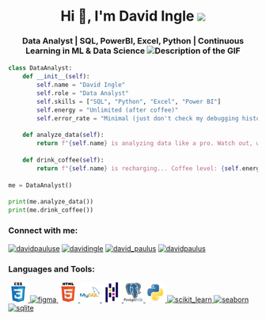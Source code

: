 <h1 align="center">Hi 👋, I'm David Ingle <img src="https://media.giphy.com/media/WUlplcMpOCEmTGBtBW/giphy.gif" width="120"></h1>
<h3 align="center">Data Analyst | SQL, PowerBI, Excel, Python | Continuous Learning in ML & Data Science <img src="https://user-images.githubusercontent.com/74038190/235294015-47144047-25ab-417c-af1b-6746820a20ff.gif" alt="Description of the GIF" width="40">
</h3>


```python
class DataAnalyst:
    def __init__(self):
        self.name = "David Ingle"
        self.role = "Data Analyst"
        self.skills = ["SQL", "Python", "Excel", "Power BI"]
        self.energy = "Unlimited (after coffee)"
        self.error_rate = "Minimal (just don't check my debugging history)"
        
    def analyze_data(self):
        return f"{self.name} is analyzing data like a pro. Watch out, world!"

    def drink_coffee(self):
        return f"{self.name} is recharging... Coffee level: {self.energy}"

me = DataAnalyst()

print(me.analyze_data())
print(me.drink_coffee())
```
<h3 align="left">Connect with me:</h3>
<p align="left">
<a href="https://linkedin.com/in/davidpauluse" target="blank"><img align="center" src="https://raw.githubusercontent.com/rahuldkjain/github-profile-readme-generator/master/src/images/icons/Social/linked-in-alt.svg" alt="davidpauluse" height="30" width="40" /></a>
<a href="https://kaggle.com/davidingle" target="blank"><img align="center" src="https://raw.githubusercontent.com/rahuldkjain/github-profile-readme-generator/master/src/images/icons/Social/kaggle.svg" alt="davidingle" height="30" width="40" /></a>
<a href="https://www.leetcode.com/david_paulus" target="blank"><img align="center" src="https://raw.githubusercontent.com/rahuldkjain/github-profile-readme-generator/master/src/images/icons/Social/leet-code.svg" alt="david_paulus" height="30" width="40" /></a>
<a href="https://discord.gg/davidpaulus" target="blank"><img align="center" src="https://raw.githubusercontent.com/rahuldkjain/github-profile-readme-generator/master/src/images/icons/Social/discord.svg" alt="davidpaulus" height="30" width="40" /></a>
</p>

<h3 align="left">Languages and Tools:</h3>
<p align="left"> <a href="https://www.w3schools.com/css/" target="_blank" rel="noreferrer"> <img src="https://raw.githubusercontent.com/devicons/devicon/master/icons/css3/css3-original-wordmark.svg" alt="css3" width="40" height="40"/> </a> <a href="https://www.figma.com/" target="_blank" rel="noreferrer"> <img src="https://www.vectorlogo.zone/logos/figma/figma-icon.svg" alt="figma" width="40" height="40"/> </a> <a href="https://www.w3.org/html/" target="_blank" rel="noreferrer"> <img src="https://raw.githubusercontent.com/devicons/devicon/master/icons/html5/html5-original-wordmark.svg" alt="html5" width="40" height="40"/> </a> <a href="https://www.mysql.com/" target="_blank" rel="noreferrer"> <img src="https://raw.githubusercontent.com/devicons/devicon/master/icons/mysql/mysql-original-wordmark.svg" alt="mysql" width="40" height="40"/> </a> <a href="https://pandas.pydata.org/" target="_blank" rel="noreferrer"> <img src="https://raw.githubusercontent.com/devicons/devicon/2ae2a900d2f041da66e950e4d48052658d850630/icons/pandas/pandas-original.svg" alt="pandas" width="40" height="40"/> </a> <a href="https://www.postgresql.org" target="_blank" rel="noreferrer"> <img src="https://raw.githubusercontent.com/devicons/devicon/master/icons/postgresql/postgresql-original-wordmark.svg" alt="postgresql" width="40" height="40"/> </a> <a href="https://www.python.org" target="_blank" rel="noreferrer"> <img src="https://raw.githubusercontent.com/devicons/devicon/master/icons/python/python-original.svg" alt="python" width="40" height="40"/> </a> <a href="https://scikit-learn.org/" target="_blank" rel="noreferrer"> <img src="https://upload.wikimedia.org/wikipedia/commons/0/05/Scikit_learn_logo_small.svg" alt="scikit_learn" width="40" height="40"/> </a> <a href="https://seaborn.pydata.org/" target="_blank" rel="noreferrer"> <img src="https://seaborn.pydata.org/_images/logo-mark-lightbg.svg" alt="seaborn" width="40" height="40"/> </a> <a href="https://www.sqlite.org/" target="_blank" rel="noreferrer"> <img src="https://www.vectorlogo.zone/logos/sqlite/sqlite-icon.svg" alt="sqlite" width="40" height="40"/> </a> </p>
